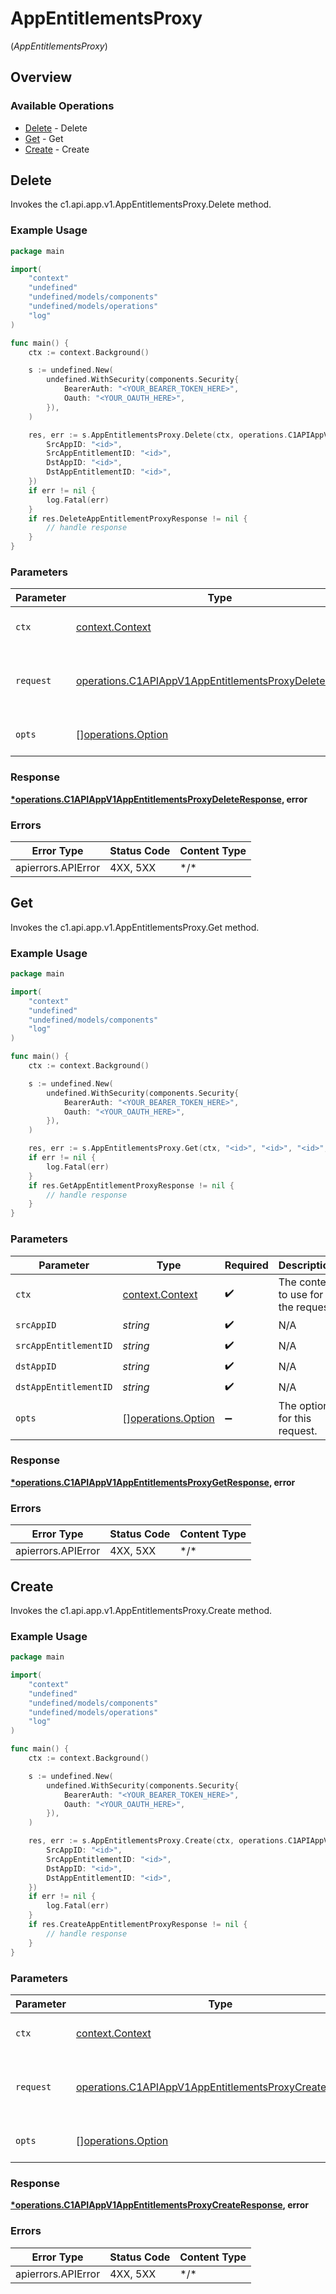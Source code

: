 # AppEntitlementsProxy
(*AppEntitlementsProxy*)

## Overview

### Available Operations

* [Delete](#delete) - Delete
* [Get](#get) - Get
* [Create](#create) - Create

## Delete

Invokes the c1.api.app.v1.AppEntitlementsProxy.Delete method.

### Example Usage

<!-- UsageSnippet language="go" operationID="c1.api.app.v1.AppEntitlementsProxy.Delete" method="delete" path="/api/v1/apps/{src_app_id}/{src_app_entitlement_id}/bindings/{dst_app_id}/{dst_app_entitlement_id}" -->
```go
package main

import(
	"context"
	"undefined"
	"undefined/models/components"
	"undefined/models/operations"
	"log"
)

func main() {
    ctx := context.Background()

    s := undefined.New(
        undefined.WithSecurity(components.Security{
            BearerAuth: "<YOUR_BEARER_TOKEN_HERE>",
            Oauth: "<YOUR_OAUTH_HERE>",
        }),
    )

    res, err := s.AppEntitlementsProxy.Delete(ctx, operations.C1APIAppV1AppEntitlementsProxyDeleteRequest{
        SrcAppID: "<id>",
        SrcAppEntitlementID: "<id>",
        DstAppID: "<id>",
        DstAppEntitlementID: "<id>",
    })
    if err != nil {
        log.Fatal(err)
    }
    if res.DeleteAppEntitlementProxyResponse != nil {
        // handle response
    }
}
```

### Parameters

| Parameter                                                                                                                        | Type                                                                                                                             | Required                                                                                                                         | Description                                                                                                                      |
| -------------------------------------------------------------------------------------------------------------------------------- | -------------------------------------------------------------------------------------------------------------------------------- | -------------------------------------------------------------------------------------------------------------------------------- | -------------------------------------------------------------------------------------------------------------------------------- |
| `ctx`                                                                                                                            | [context.Context](https://pkg.go.dev/context#Context)                                                                            | :heavy_check_mark:                                                                                                               | The context to use for the request.                                                                                              |
| `request`                                                                                                                        | [operations.C1APIAppV1AppEntitlementsProxyDeleteRequest](../../models/operations/c1apiappv1appentitlementsproxydeleterequest.md) | :heavy_check_mark:                                                                                                               | The request object to use for the request.                                                                                       |
| `opts`                                                                                                                           | [][operations.Option](../../models/operations/option.md)                                                                         | :heavy_minus_sign:                                                                                                               | The options for this request.                                                                                                    |

### Response

**[*operations.C1APIAppV1AppEntitlementsProxyDeleteResponse](../../models/operations/c1apiappv1appentitlementsproxydeleteresponse.md), error**

### Errors

| Error Type         | Status Code        | Content Type       |
| ------------------ | ------------------ | ------------------ |
| apierrors.APIError | 4XX, 5XX           | \*/\*              |

## Get

Invokes the c1.api.app.v1.AppEntitlementsProxy.Get method.

### Example Usage

<!-- UsageSnippet language="go" operationID="c1.api.app.v1.AppEntitlementsProxy.Get" method="get" path="/api/v1/apps/{src_app_id}/{src_app_entitlement_id}/bindings/{dst_app_id}/{dst_app_entitlement_id}" -->
```go
package main

import(
	"context"
	"undefined"
	"undefined/models/components"
	"log"
)

func main() {
    ctx := context.Background()

    s := undefined.New(
        undefined.WithSecurity(components.Security{
            BearerAuth: "<YOUR_BEARER_TOKEN_HERE>",
            Oauth: "<YOUR_OAUTH_HERE>",
        }),
    )

    res, err := s.AppEntitlementsProxy.Get(ctx, "<id>", "<id>", "<id>", "<id>")
    if err != nil {
        log.Fatal(err)
    }
    if res.GetAppEntitlementProxyResponse != nil {
        // handle response
    }
}
```

### Parameters

| Parameter                                                | Type                                                     | Required                                                 | Description                                              |
| -------------------------------------------------------- | -------------------------------------------------------- | -------------------------------------------------------- | -------------------------------------------------------- |
| `ctx`                                                    | [context.Context](https://pkg.go.dev/context#Context)    | :heavy_check_mark:                                       | The context to use for the request.                      |
| `srcAppID`                                               | *string*                                                 | :heavy_check_mark:                                       | N/A                                                      |
| `srcAppEntitlementID`                                    | *string*                                                 | :heavy_check_mark:                                       | N/A                                                      |
| `dstAppID`                                               | *string*                                                 | :heavy_check_mark:                                       | N/A                                                      |
| `dstAppEntitlementID`                                    | *string*                                                 | :heavy_check_mark:                                       | N/A                                                      |
| `opts`                                                   | [][operations.Option](../../models/operations/option.md) | :heavy_minus_sign:                                       | The options for this request.                            |

### Response

**[*operations.C1APIAppV1AppEntitlementsProxyGetResponse](../../models/operations/c1apiappv1appentitlementsproxygetresponse.md), error**

### Errors

| Error Type         | Status Code        | Content Type       |
| ------------------ | ------------------ | ------------------ |
| apierrors.APIError | 4XX, 5XX           | \*/\*              |

## Create

Invokes the c1.api.app.v1.AppEntitlementsProxy.Create method.

### Example Usage

<!-- UsageSnippet language="go" operationID="c1.api.app.v1.AppEntitlementsProxy.Create" method="post" path="/api/v1/apps/{src_app_id}/{src_app_entitlement_id}/bindings/{dst_app_id}/{dst_app_entitlement_id}" -->
```go
package main

import(
	"context"
	"undefined"
	"undefined/models/components"
	"undefined/models/operations"
	"log"
)

func main() {
    ctx := context.Background()

    s := undefined.New(
        undefined.WithSecurity(components.Security{
            BearerAuth: "<YOUR_BEARER_TOKEN_HERE>",
            Oauth: "<YOUR_OAUTH_HERE>",
        }),
    )

    res, err := s.AppEntitlementsProxy.Create(ctx, operations.C1APIAppV1AppEntitlementsProxyCreateRequest{
        SrcAppID: "<id>",
        SrcAppEntitlementID: "<id>",
        DstAppID: "<id>",
        DstAppEntitlementID: "<id>",
    })
    if err != nil {
        log.Fatal(err)
    }
    if res.CreateAppEntitlementProxyResponse != nil {
        // handle response
    }
}
```

### Parameters

| Parameter                                                                                                                        | Type                                                                                                                             | Required                                                                                                                         | Description                                                                                                                      |
| -------------------------------------------------------------------------------------------------------------------------------- | -------------------------------------------------------------------------------------------------------------------------------- | -------------------------------------------------------------------------------------------------------------------------------- | -------------------------------------------------------------------------------------------------------------------------------- |
| `ctx`                                                                                                                            | [context.Context](https://pkg.go.dev/context#Context)                                                                            | :heavy_check_mark:                                                                                                               | The context to use for the request.                                                                                              |
| `request`                                                                                                                        | [operations.C1APIAppV1AppEntitlementsProxyCreateRequest](../../models/operations/c1apiappv1appentitlementsproxycreaterequest.md) | :heavy_check_mark:                                                                                                               | The request object to use for the request.                                                                                       |
| `opts`                                                                                                                           | [][operations.Option](../../models/operations/option.md)                                                                         | :heavy_minus_sign:                                                                                                               | The options for this request.                                                                                                    |

### Response

**[*operations.C1APIAppV1AppEntitlementsProxyCreateResponse](../../models/operations/c1apiappv1appentitlementsproxycreateresponse.md), error**

### Errors

| Error Type         | Status Code        | Content Type       |
| ------------------ | ------------------ | ------------------ |
| apierrors.APIError | 4XX, 5XX           | \*/\*              |